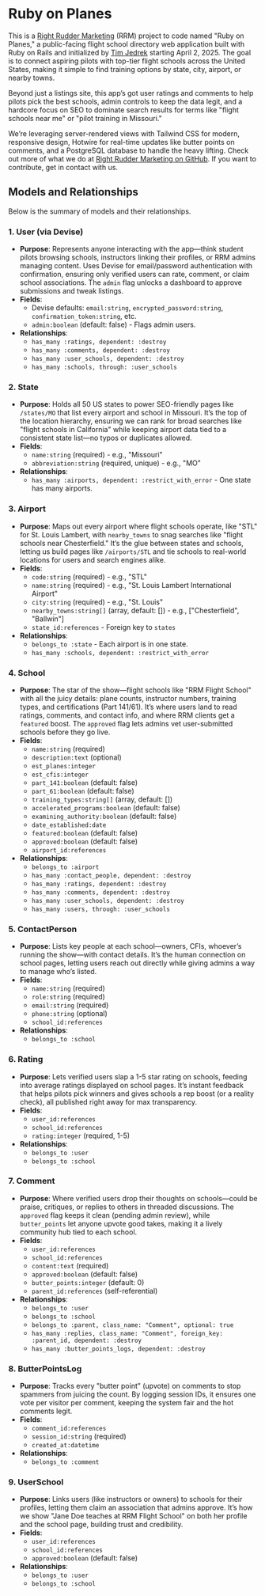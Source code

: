 # Ruby on Planes

This is a [Right Rudder Marketing](https://rightruddermarketing.com) (RRM) project to code named "Ruby on Planes," a public-facing flight school directory web application built with Ruby on Rails and initialized by [Tim Jedrek](https://github.com/timjedrek) starting April 2, 2025. The goal is to connect aspiring pilots with top-tier flight schools across the United States, making it simple to find training options by state, city, airport, or nearby towns. 

Beyond just a listings site, this app’s got user ratings and comments to help pilots pick the best schools, admin controls to keep the data legit, and a hardcore focus on SEO to dominate search results for terms like "flight schools near me" or "pilot training in Missouri." 

We’re leveraging server-rendered views with Tailwind CSS for modern, responsive design, Hotwire for real-time updates like butter points on comments, and a PostgreSQL database to handle the heavy lifting. Check out more of what we do at [Right Rudder Marketing on GitHub](https://github.com/right-rudder).  If you want to contribute, get in contact with us.

## Models and Relationships

Below is the summary of models and their relationships.

### 1. User (via Devise)
- **Purpose**: Represents anyone interacting with the app—think student pilots browsing schools, instructors linking their profiles, or RRM admins managing content. Uses Devise for email/password authentication with confirmation, ensuring only verified users can rate, comment, or claim school associations. The `admin` flag unlocks a dashboard to approve submissions and tweak listings.
- **Fields**:
  - Devise defaults: `email:string`, `encrypted_password:string`, `confirmation_token:string`, etc.
  - `admin:boolean` (default: false) - Flags admin users.
- **Relationships**:
  - `has_many :ratings, dependent: :destroy`
  - `has_many :comments, dependent: :destroy`
  - `has_many :user_schools, dependent: :destroy`
  - `has_many :schools, through: :user_schools`

### 2. State
- **Purpose**: Holds all 50 US states to power SEO-friendly pages like `/states/MO` that list every airport and school in Missouri. It’s the top of the location hierarchy, ensuring we can rank for broad searches like "flight schools in California" while keeping airport data tied to a consistent state list—no typos or duplicates allowed.
- **Fields**:
  - `name:string` (required) - e.g., "Missouri"
  - `abbreviation:string` (required, unique) - e.g., "MO"
- **Relationships**:
  - `has_many :airports, dependent: :restrict_with_error` - One state has many airports.

### 3. Airport
- **Purpose**: Maps out every airport where flight schools operate, like "STL" for St. Louis Lambert, with `nearby_towns` to snag searches like "flight schools near Chesterfield." It’s the glue between states and schools, letting us build pages like `/airports/STL` and tie schools to real-world locations for users and search engines alike.
- **Fields**:
  - `code:string` (required) - e.g., "STL"
  - `name:string` (required) - e.g., "St. Louis Lambert International Airport"
  - `city:string` (required) - e.g., "St. Louis"
  - `nearby_towns:string[]` (array, default: []) - e.g., ["Chesterfield", "Ballwin"]
  - `state_id:references` - Foreign key to `states`
- **Relationships**:
  - `belongs_to :state` - Each airport is in one state.
  - `has_many :schools, dependent: :restrict_with_error`

### 4. School
- **Purpose**: The star of the show—flight schools like "RRM Flight School" with all the juicy details: plane counts, instructor numbers, training types, and certifications (Part 141/61). It’s where users land to read ratings, comments, and contact info, and where RRM clients get a `featured` boost. The `approved` flag lets admins vet user-submitted schools before they go live.
- **Fields**:
  - `name:string` (required)
  - `description:text` (optional)
  - `est_planes:integer`
  - `est_cfis:integer`
  - `part_141:boolean` (default: false)
  - `part_61:boolean` (default: false)
  - `training_types:string[]` (array, default: [])
  - `accelerated_programs:boolean` (default: false)
  - `examining_authority:boolean` (default: false)
  - `date_established:date`
  - `featured:boolean` (default: false)
  - `approved:boolean` (default: false)
  - `airport_id:references`
- **Relationships**:
  - `belongs_to :airport`
  - `has_many :contact_people, dependent: :destroy`
  - `has_many :ratings, dependent: :destroy`
  - `has_many :comments, dependent: :destroy`
  - `has_many :user_schools, dependent: :destroy`
  - `has_many :users, through: :user_schools`

### 5. ContactPerson
- **Purpose**: Lists key people at each school—owners, CFIs, whoever’s running the show—with contact details. It’s the human connection on school pages, letting users reach out directly while giving admins a way to manage who’s listed.
- **Fields**:
  - `name:string` (required)
  - `role:string` (required)
  - `email:string` (required)
  - `phone:string` (optional)
  - `school_id:references`
- **Relationships**:
  - `belongs_to :school`

### 6. Rating
- **Purpose**: Lets verified users slap a 1-5 star rating on schools, feeding into average ratings displayed on school pages. It’s instant feedback that helps pilots pick winners and gives schools a rep boost (or a reality check), all published right away for max transparency.
- **Fields**:
  - `user_id:references`
  - `school_id:references`
  - `rating:integer` (required, 1-5)
- **Relationships**:
  - `belongs_to :user`
  - `belongs_to :school`

### 7. Comment
- **Purpose**: Where verified users drop their thoughts on schools—could be praise, critiques, or replies to others in threaded discussions. The `approved` flag keeps it clean (pending admin review), while `butter_points` let anyone upvote good takes, making it a lively community hub tied to each school.
- **Fields**:
  - `user_id:references`
  - `school_id:references`
  - `content:text` (required)
  - `approved:boolean` (default: false)
  - `butter_points:integer` (default: 0)
  - `parent_id:references` (self-referential)
- **Relationships**:
  - `belongs_to :user`
  - `belongs_to :school`
  - `belongs_to :parent, class_name: "Comment", optional: true`
  - `has_many :replies, class_name: "Comment", foreign_key: :parent_id, dependent: :destroy`
  - `has_many :butter_points_logs, dependent: :destroy`

### 8. ButterPointsLog
- **Purpose**: Tracks every "butter point" (upvote) on comments to stop spammers from juicing the count. By logging session IDs, it ensures one vote per visitor per comment, keeping the system fair and the hot comments legit.
- **Fields**:
  - `comment_id:references`
  - `session_id:string` (required)
  - `created_at:datetime`
- **Relationships**:
  - `belongs_to :comment`

### 9. UserSchool
- **Purpose**: Links users (like instructors or owners) to schools for their profiles, letting them claim an association that admins approve. It’s how we show "Jane Doe teaches at RRM Flight School" on both her profile and the school page, building trust and credibility.
- **Fields**:
  - `user_id:references`
  - `school_id:references`
  - `approved:boolean` (default: false)
- **Relationships**:
  - `belongs_to :user`
  - `belongs_to :school`